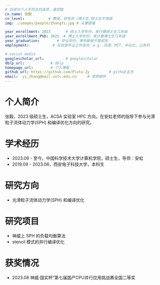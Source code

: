 ```yaml
---
# 后续与个人不符合的选项，请空缺
cn_name: 张毅
cn_level:           # 教授，研究员（博士生,硕士生不用填
img: ./images/people/ZhangYi.jpg # 头像链接

year_enrollment: 2023       # 硕士入学年份，来计算硕士生几年级
year_enrollment_PhD: 2025  # 博士入学年份，来计算博士生几年级
year_graduation:        # 毕业年份，来判断是不是校友
employment:           # 实验室毕业工作去向：e.g. 百度，MIT，中石化，公务员

# social media
googlescholar_url:          # googlescholar
dblp_url:            # dblp
homepage_url:        # 个人博客
github_url: https://github.com/Pluto-Zy         # github主页
email:  yi_zhang@mail.ustc.edu.cn     # 常用邮件
---
```


# 个人简介

张毅，2023 级硕士生，ACSA 实验室 HPC 方向。在安虹老师的指导下参与光滑粒子流体动力学(SPH) 和编译优化方向的研究。

# 学术经历

* 2023.09 - 至今，中国科学技术大学计算机学院，硕士生，导师：安虹
* 2019.09 - 2023.06，西安电子科技大学，本科生

# 研究方向

* 光滑粒子流体动力学(SPH) 和编译优化

# 研究项目

* 神威上 SPH 的负载均衡算法
* stencil 模式的并行编译优化

# 获奖情况

* 2023.08 神威·国实杯”第七届国产CPU并行应用挑战赛全国二等奖